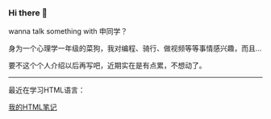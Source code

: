 ### Hi there 👋

wanna talk something with 申同学？

身为一个心理学一年级的菜狗，我对编程、骑行、做视频等等事情感兴趣，而且...

要不这个个人介绍以后再写吧，近期实在是有点累，不想动了。

---

最近在学习HTML语言：

[我的HTML笔记](https://linfengyue.gitbook.io/html-notes/)

<!--
**ShenFengyue/ShenFengyue** is a ✨ _special_ ✨ repository because its `README.md` (this file) appears on your GitHub profile.

Here are some ideas to get you started:

- 🔭 I’m currently working on HBU
- 🌱 I’m currently learning HTML
- 👯 I’m looking to collaborate on ...
- 🤔 I’m looking for help with CS
- 💬 Ask me about ...
- 📫 How to reach me: ...
- 😄 Pronouns: ...
- ⚡ Fun fact: ...
-->
